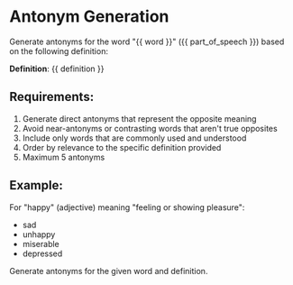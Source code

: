 # Antonym Generation

Generate antonyms for the word "{{ word }}" ({{ part_of_speech }}) based on the following definition:

**Definition**: {{ definition }}

## Requirements:
1. Generate direct antonyms that represent the opposite meaning
2. Avoid near-antonyms or contrasting words that aren't true opposites
3. Include only words that are commonly used and understood
4. Order by relevance to the specific definition provided
5. Maximum 5 antonyms

## Example:
For "happy" (adjective) meaning "feeling or showing pleasure":
- sad
- unhappy
- miserable
- depressed

Generate antonyms for the given word and definition.